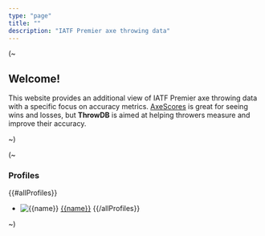 ```yaml
---
type: "page"
title: ""
description: "IATF Premier axe throwing data"
---
```


[axe-scores]: https://axescores.com

(~

## Welcome!

This website provides an additional view of IATF Premier axe throwing data with a specific focus on accuracy metrics. [AxeScores][axe-scores] is great for seeing wins and losses, but **ThrowDB** is aimed at helping throwers measure and improve their accuracy.

~)

(~

### Profiles

{{#allProfiles}}
- ![{{name}}]({{image}}) [{{name}}](/{{profileId}})
{{/allProfiles}}

~)